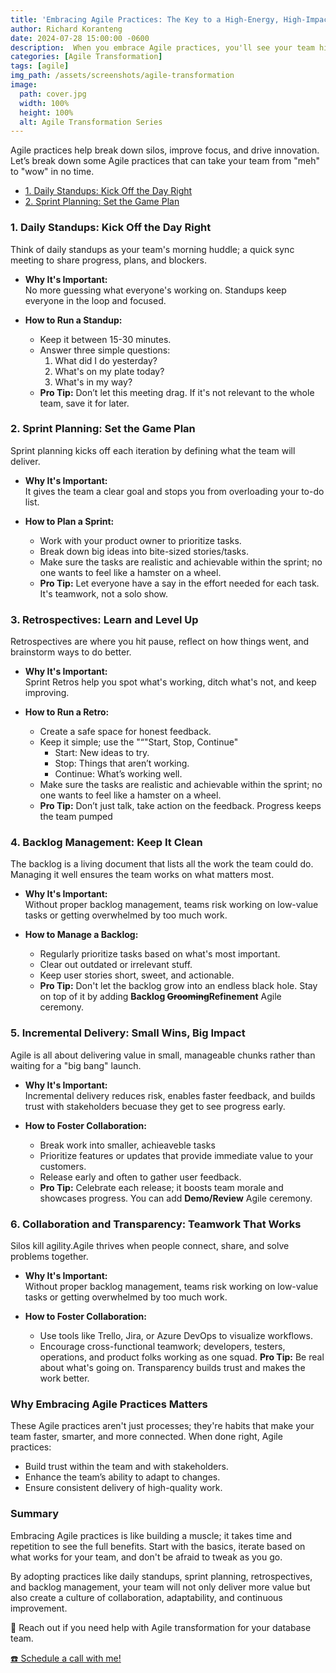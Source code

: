 ```yaml
---
title: 'Embracing Agile Practices: The Key to a High-Energy, High-Impact Team'
author: Richard Koranteng
date: 2024-07-28 15:00:00 -0600
description:  When you embrace Agile practices, you'll see your team hit new levels of productivity, creativity, and impact.
categories: [Agile Transformation]
tags: [agile]
img_path: /assets/screenshots/agile-transformation
image:
  path: cover.jpg
  width: 100%
  height: 100%
  alt: Agile Transformation Series
---
```


Agile practices help break down silos, improve focus, and drive innovation. Let’s break down some Agile practices that can take your team from "meh" to "wow" in no time.
* [1. Daily Standups: Kick Off the Day Right](1.-Daily-Standups:-Kick-Off-the-Day-Right)
* [2. Sprint Planning: Set the Game Plan](2.-Sprint-Planning:-Set-the-Game-Plan)

### 1. Daily Standups: Kick Off the Day Right
Think of daily standups as your team's morning huddle; a quick sync meeting to share progress, plans, and blockers.

* **Why It's Important:**<br/>
No more guessing what everyone's working on. Standups keep everyone in the loop and focused.

* **How to Run a Standup:**
  * Keep it between 15-30 minutes.
  * Answer three simple questions:
    1. What did I do yesterday?
    2. What's on my plate today?
    3. What's in my way?
  * **Pro Tip:** Don’t let this meeting drag. If it's not relevant to the whole team, save it for later.

### 2. Sprint Planning: Set the Game Plan
Sprint planning kicks off each iteration by defining what the team will deliver.

* **Why It's Important:**<br/>
It gives the team a clear goal and stops you from overloading your to-do list.

* **How to Plan a Sprint:**
  * Work with your product owner to prioritize tasks.
  * Break down big ideas into bite-sized stories/tasks.
  * Make sure the tasks are realistic and achievable within the sprint; no one wants to feel like a hamster on a wheel.
  * **Pro Tip:** Let everyone have a say in the effort needed for each task. It's teamwork, not a solo show.

### 3. Retrospectives: Learn and Level Up
Retrospectives are where you hit pause, reflect on how things went, and brainstorm ways to do better.

* **Why It's Important:**<br/>
Sprint Retros help you spot what's working, ditch what's not, and keep improving.

* **How to Run a Retro:**
  * Create a safe space for honest feedback.
  * Keep it simple; use the "“"Start, Stop, Continue" 
    * Start: New ideas to try.
    * Stop: Things that aren’t working.
    * Continue: What’s working well.
  * Make sure the tasks are realistic and achievable within the sprint; no one wants to feel like a hamster on a wheel.
  * **Pro Tip:** Don’t just talk, take action on the feedback. Progress keeps the team pumped

### 4. Backlog Management: Keep It Clean
The backlog is a living document that lists all the work the team could do. Managing it well ensures the team works on what matters most.

* **Why It's Important:**<br/>
Without proper backlog management, teams risk working on low-value tasks or getting overwhelmed by too much work.

* **How to Manage a Backlog:**
  * Regularly prioritize tasks based on what's most important.
  * Clear out outdated or irrelevant stuff.
  * Keep user stories short, sweet, and actionable.
  * **Pro Tip:** Don't let the backlog grow into an endless black hole. Stay on top of it by adding **Backlog ~~Grooming~~Refinement** Agile ceremony.

### 5. Incremental Delivery: Small Wins, Big Impact
Agile is all about delivering value in small, manageable chunks rather than waiting for a "big bang" launch.

* **Why It's Important:**<br/>
Incremental delivery reduces risk, enables faster feedback, and builds trust with stakeholders becuase they get to see progress early.

* **How to Foster Collaboration:**
  * Break work into smaller, achieaveble tasks
  * Prioritize features or updates that provide immediate value to your customers.
  * Release early and often to gather user feedback.
  * **Pro Tip:** Celebrate each release; it boosts team morale and showcases progress. You can add **Demo/Review** Agile ceremony.

### 6. Collaboration and Transparency: Teamwork That Works
Silos kill agility.Agile thrives when people connect, share, and solve problems together.

* **Why It's Important:**<br/>
Without proper backlog management, teams risk working on low-value tasks or getting overwhelmed by too much work.

* **How to Foster Collaboration:**
  * Use tools like Trello, Jira, or Azure DevOps to visualize workflows.
  * Encourage cross-functional teamwork; developers, testers, operations, and product folks working as one squad.
  **Pro Tip:** Be real about what's going on. Transparency builds trust and makes the work better.

### Why Embracing Agile Practices Matters
These Agile practices aren't just processes; they're habits that make your team faster, smarter, and more connected. When done right, Agile practices:
* Build trust within the team and with stakeholders.
* Enhance the team’s ability to adapt to changes.
* Ensure consistent delivery of high-quality work.

### Summary
Embracing Agile practices is like building a muscle; it takes time and repetition to see the full benefits. Start with the basics, iterate based on what works for your team, and don't be afraid to tweak as you go.

By adopting practices like daily standups, sprint planning, retrospectives, and backlog management, your team will not only deliver more value but also create a culture of collaboration, adaptability, and continuous improvement.

🚀 Reach out if you need help with Agile transformation for your database team.

 [☎️ Schedule a call with me!](https://calendly.com/rkkoranteng/free-consultation)